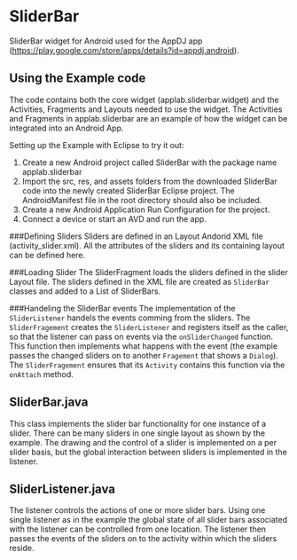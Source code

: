 SliderBar
=========

SliderBar widget for Android used for the AppDJ app (https://play.google.com/store/apps/details?id=appdj.android).

Using the Example code
----------------------
The code contains both the core widget (applab.sliderbar.widget) and the Activities, Fragments and Layouts needed to use the widget. The Activities and Fragments in applab.sliderbar are an example of how the widget can be integrated into an Android App.

Setting up the Example with Eclipse to try it out:

1. Create a new Android project called SliderBar with the package name applab.sliderbar
2. Import the src, res, and assets folders from the downloaded SliderBar code into the newly created SliderBar Eclipse project. The AndroidManifest file in the root directory should also be included.
3. Create a new Android Application Run Configuration for the project.
4. Connect a device or start an AVD and run the app.

###Defining Sliders
Sliders are defined in an Layout Andorid XML file (activity_slider.xml). All the attributes of the sliders and its containing layout can be defined here. 

###Loading Slider
The SliderFragment loads the sliders defined in the slider Layout file. The sliders defined in the XML file are created as `SliderBar` classes and added to a List of SliderBars. 

###Handeling the SliderBar events
The implementation of the `SliderListener` handels the events comming from the sliders. The `SliderFragement` creates the `SliderListener` and registers itself as the caller, so that the listener can pass on events via the `onSliderChanged` function. This function then implements what happens with the event (the example passes the changed sliders on to another `Fragement` that shows a `Dialog`). The `SliderFragement` ensures that its `Activity` contains this function via the `onAttach` method.

SliderBar.java
--------------
This class implements the slider bar functionality for one instance of a slider. There can be many sliders in one single layout as shown by the example. The drawing and the control of a slider is implemented on a per slider basis, but the global interaction between sliders is implemented in the listener.

SliderListener.java
-------------------
The listener controls the actions of one or more slider bars. Using one single listener as in the example the global state of all slider bars associated with the listener can be controlled from one location. The listener then passes the events of the sliders on to the activity within which the sliders reside.

